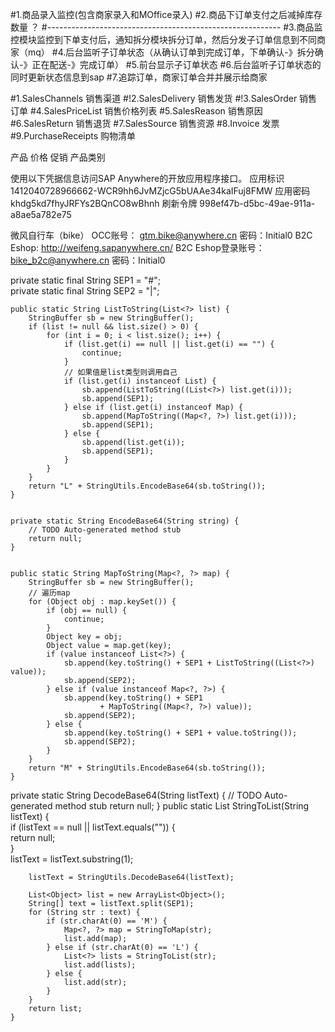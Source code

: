 #1.商品录入监控(包含商家录入和MOffice录入)
#2.商品下订单支付之后减掉库存数量 ？
#----------------------------------------------------------
#3.商品监控模块监控到下单支付后，通知拆分模块拆分订单，然后分发子订单信息到不同商家（mq）
#4.后台监听子订单状态（从确认订单到完成订单，下单确认-》拆分确认-》正在配送-》完成订单）
#5.前台显示子订单状态
#6.后台监听子订单状态的同时更新状态信息到sap
#7.追踪订单，商家订单合并并展示给商家


#1.SalesChannels  销售渠道
#!2.SalesDelivery  销售发货
#!3.SalesOrder     销售订单
#4.SalesPriceList 销售价格列表
#5.SalesReason		销售原因
#6.SalesReturn    销售退货
#7.SalesSource    销售资源
#8.Invoice			发票
#9.PurchaseReceipts 购物清单

产品 价格 促销
产品类别  



使用以下凭据信息访问SAP Anywhere的开放应用程序接口。
应用标识
1412040728966662-WCR9hh6JvMZjcG5bUAAe34kaIFuj8FMW
应用密码
khdg5kd7fhyJRFYs2BQnCO8wBhnh
刷新令牌
998ef47b-d5bc-49ae-911a-a8ae5a782e75


微风自行车（bike） 
OCC账号：  gtm.bike@anywhere.cn   密码：Initial0 
B2C Eshop: http://weifeng.sapanywhere.cn/ 
B2C  Eshop登录账号：bike_b2c@anywhere.cn    密码：Initial0 

private static final String SEP1 = "#";  
    private static final String SEP2 = "|";  
  
     
    public static String ListToString(List<?> list) {  
        StringBuffer sb = new StringBuffer();  
        if (list != null && list.size() > 0) {  
            for (int i = 0; i < list.size(); i++) {  
                if (list.get(i) == null || list.get(i) == "") {  
                    continue;  
                }  
                // 如果值是list类型则调用自己  
                if (list.get(i) instanceof List) {  
                    sb.append(ListToString((List<?>) list.get(i)));  
                    sb.append(SEP1);  
                } else if (list.get(i) instanceof Map) {  
                    sb.append(MapToString((Map<?, ?>) list.get(i)));  
                    sb.append(SEP1);  
                } else {  
                    sb.append(list.get(i));  
                    sb.append(SEP1);  
                }  
            }  
        }  
        return "L" + StringUtils.EncodeBase64(sb.toString());  
    }  
  
     
    private static String EncodeBase64(String string) {
		// TODO Auto-generated method stub
		return null;
	}


	public static String MapToString(Map<?, ?> map) {  
        StringBuffer sb = new StringBuffer();  
        // 遍历map  
        for (Object obj : map.keySet()) {  
            if (obj == null) {  
                continue;  
            }  
            Object key = obj;  
            Object value = map.get(key);  
            if (value instanceof List<?>) {  
                sb.append(key.toString() + SEP1 + ListToString((List<?>) value));  
                sb.append(SEP2);  
            } else if (value instanceof Map<?, ?>) {  
                sb.append(key.toString() + SEP1  
                        + MapToString((Map<?, ?>) value));  
                sb.append(SEP2);  
            } else {  
                sb.append(key.toString() + SEP1 + value.toString());  
                sb.append(SEP2);  
            }  
        }  
        return "M" + StringUtils.EncodeBase64(sb.toString());  
    }  
  private static String DecodeBase64(String listText) {
		// TODO Auto-generated method stub
		return null;
	} 
	public static List<Object> StringToList(String listText) {  
        if (listText == null || listText.equals("")) {  
            return null;  
        }  
        listText = listText.substring(1);  
  
        listText = StringUtils.DecodeBase64(listText);  
  
        List<Object> list = new ArrayList<Object>();  
        String[] text = listText.split(SEP1);  
        for (String str : text) {  
            if (str.charAt(0) == 'M') {  
                Map<?, ?> map = StringToMap(str);  
                list.add(map);  
            } else if (str.charAt(0) == 'L') {  
                List<?> lists = StringToList(str);  
                list.add(lists);  
            } else {  
                list.add(str);  
            }  
        }  
        return list;  
    }
	
